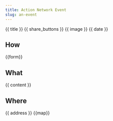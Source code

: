 ```yaml
---
title: Action Network Event
slug: an-event
---
```

{{ title }}
{{ share_buttons }}
{{ image }}
{{ date }}

## How

{{form}}

## What

{{ content }}

## Where

{{ address }}
{{map}}
